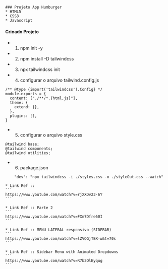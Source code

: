     ### Projeto App Humburger
    * HTML5
    * CSS3
    * Javascript

#### Crinado Projeto
* 1. npm init -y
* 2. npm install -D tailwindcss
* 3. npx tailwindcss init

* 4. configurar o arquivo tailwind.config.js
```
/** @type {import('tailwindcss').Config} */
module.exports = {
  content: ["./**/*.{html,js}"],
  theme: {
    extend: {},
  },
  plugins: [],
}
```

* 5. configurar o arquivo style.css
```
@tailwind base;
@tailwind components;
@tailwind utilities;
```

* 6. package.json
```
    "dev": "npx tailwindcss -i ./styles.css -o ./styleOut.css --watch"
```
    * Link Ref :: 
    ```
    https://www.youtube.com/watch?v=rjXXDv23-6Y
    ```

    * Link Ref :: Parte 2
    ```
    https://www.youtube.com/watch?v=FXm7Dfre60I
    ```

    * Link Ref :: MENU LATERAL responsivo (SIDEBAR) 
    ```
    https://www.youtube.com/watch?v=lZVQGjTEX-w&t=70s
    ```

    * Link Ref :: Sidebar Menu with Animated Dropdowns 
    ```
    https://www.youtube.com/watch?v=R7b3OlEyqug
    ```
